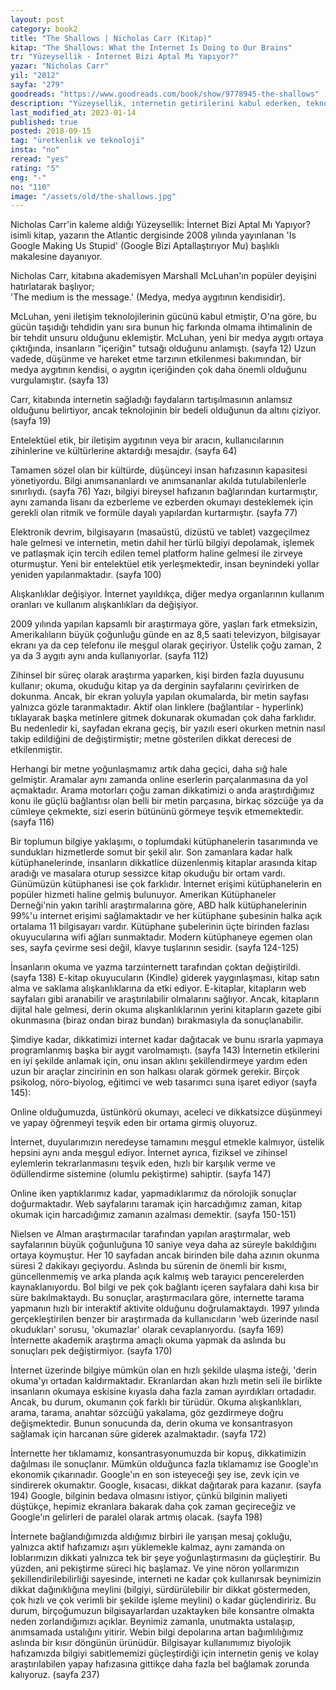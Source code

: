 ```yaml
---
layout: post  
category: book2
title: "The Shallows | Nicholas Carr (Kitap)"  
kitap: "The Shallows: What the Internet Is Doing to Our Brains"  
tr: "Yüzeysellik - İnternet Bizi Aptal Mı Yapıyor?"  
yazar: "Nicholas Carr"  
yil: "2012"  
sayfa: "279"  
goodreads: "https://www.goodreads.com/book/show/9778945-the-shallows"
description: "Yüzeysellik, internetin getirilerini kabul ederken, teknolojinin kısa & uzun vadeli bedelini sorguluyor, insan hayatından alıp götürdüklerine bakıyor."
last_modified_at: 2023-01-14
published: true
posted: 2018-09-15
tag: "üretkenlik ve teknoloji"
insta: "no"
reread: "yes"
rating: "5"
eng: "-"
no: "110"
image: "/assets/old/the-shallows.jpg"
---
```


Nicholas Carr'in kaleme aldığı Yüzeysellik: İnternet Bizi Aptal Mı Yapıyor? isimli kitap, yazarın the Atlantic dergisinde 2008 yılında yayınlanan 'Is Google Making Us Stupid' (Google Bizi Aptallaştırıyor Mu) başlıklı makalesine dayanıyor.  
  
Nicholas Carr, kitabına akademisyen Marshall McLuhan'ın popüler deyişini hatırlatarak başlıyor;  
'The medium is the message.' (Medya, medya aygıtının kendisidir).  
  
McLuhan, yeni iletişim teknolojilerinin gücünü kabul etmiştir, O'na göre, bu gücün taşıdığı tehdidin yanı sıra bunun hiç farkında olmama ihtimalinin de bir tehdit unsuru olduğunu eklemiştir. McLuhan, yeni bir medya aygıtı ortaya çıktığında, insanların "içeriğin" tutsağı olduğunu anlamıştı. (sayfa 12) Uzun vadede, düşünme ve hareket etme tarzının etkilenmesi bakımından, bir medya aygıtının kendisi, o aygıtın içeriğinden çok daha önemli olduğunu vurgulamıştır. (sayfa 13)  
  
Carr, kitabında internetin sağladığı faydaların tartışılmasının anlamsız olduğunu belirtiyor, ancak teknolojinin bir bedeli olduğunun da altını çiziyor. (sayfa 19)  
  
Entelektüel etik, bir iletişim aygıtının veya bir aracın, kullanıcılarının zihinlerine ve kültürlerine aktardığı mesajdır. (sayfa 64)  
  
Tamamen sözel olan bir kültürde, düşünceyi insan hafızasının kapasitesi yönetiyordu. Bilgi anımsananlardı ve anımsananlar akılda tutulabilenlerle sınırlıydı. (sayfa 76) Yazı, bilgiyi bireysel hafızanın bağlarından kurtarmıştır, aynı zamanda lisanı da ezberleme ve ezberden okumayı desteklemek için gerekli olan ritmik ve formüle dayalı yapılardan kurtarmıştır. (sayfa 77)  
  
Elektronik devrim, bilgisayarın (masaüstü, dizüstü ve tablet) vazgeçilmez hale gelmesi ve internetin, metin dahil her türlü bilgiyi depolamak, işlemek ve patlaşmak için tercih edilen temel platform haline gelmesi ile zirveye oturmuştur. Yeni bir entelektüel etik yerleşmektedir, insan beynindeki yollar yeniden yapılanmaktadır. (sayfa 100)  
  
Alışkanlıklar değişiyor. İnternet yayıldıkça, diğer medya organlarının kullanım oranları ve kullanım alışkanlıkları da değişiyor.  
  
2009 yılında yapılan kapsamlı bir araştırmaya göre, yaşları fark etmeksizin, Amerikalıların büyük çoğunluğu günde en az 8,5 saati televizyon, bilgisayar ekranı ya da cep telefonu ile meşgul olarak geçiriyor. Üstelik çoğu zaman, 2 ya da 3 aygıtı aynı anda kullanıyorlar. (sayfa 112)  
  
Zihinsel bir süreç olarak araştırma yaparken, kişi birden fazla duyusunu kullanır; okuma, okuduğu kitap ya da derginin sayfalarını çevirirken de dokunma. Ancak, bir ekran yoluyla yapılan okumalarda, bir metin sayfası yalnızca gözle taranmaktadır. Aktif olan linklere (bağlantılar - hyperlink) tıklayarak başka metinlere gitmek dokunarak okumadan çok daha farklıdır. Bu nedenledir ki, sayfadan ekrana geçiş, bir yazılı eseri okurken metnin nasıl takip edildiğini de değiştirmiştir; metne gösterilen dikkat derecesi de etkilenmiştir.  
  
Herhangi bir metne yoğunlaşmamız artık daha geçici, daha sığ hale gelmiştir. Aramalar aynı zamanda online eserlerin parçalanmasına da yol açmaktadır. Arama motorları çoğu zaman dikkatimizi o anda araştırdığımız konu ile güçlü bağlantısı olan belli bir metin parçasına, birkaç sözcüğe ya da cümleye çekmekte, sizi eserin bütününü görmeye teşvik etmemektedir. (sayfa 116)  
  
Bir toplumun bilgiye yaklaşımı, o toplumdaki kütüphanelerin tasarımında ve sundukları hizmetlerde somut bir şekil alır. Son zamanlara kadar halk kütüphanelerinde, insanların dikkatlice düzenlenmiş kitaplar arasında kitap aradığı ve masalara oturup sessizce kitap okuduğu bir ortam vardı. Günümüzün kütüphanesi ise çok farklıdır. İnternet erişimi kütüphanelerin en popüler hizmeti haline gelmiş bulunuyor. Amerikan Kütüphaneler Derneği'nin yakın tarihli araştırmalarına göre, ABD halk kütüphanelerinin 99%'u internet erişimi sağlamaktadır ve her kütüphane şubesinin halka açık ortalama 11 bilgisayarı vardır. Kütüphane şubelerinin üçte birinden fazlası okuyucularına wifi ağları sunmaktadır. Modern kütüphaneye egemen olan ses, sayfa çevirme sesi değil, klavye tuşlarının sesidir. (sayfa 124-125)  
  
İnsanların okuma ve yazma tarzıinternett tarafından çoktan değiştirildi. (sayfa 138) E-kitap okuyucuların (Kindle) giderek yaygınlaşması, kitap satın alma ve saklama alışkanlıklarına da etki ediyor. E-kitaplar, kitapların web sayfaları gibi aranabilir ve araştırılabilir olmalarını sağlıyor. Ancak, kitapların dijital hale gelmesi, derin okuma alışkanlıklarının yerini kitapların gazete gibi okunmasına (biraz ondan biraz bundan) bırakmasıyla da sonuçlanabilir.  
  
Şimdiye kadar, dikkatimizi internet kadar dağıtacak ve bunu ısrarla yapmaya programlanmış başka bir aygıt varolmamıştı. (sayfa 143) İnternetin etkilerini en iyi şekilde anlamak için, onu insan aklını şekillendirmeye yardım eden uzun bir araçlar zincirinin en son halkası olarak görmek gerekir. Birçok psikolog, nöro-biyolog, eğitimci ve web tasarımcı suna işaret ediyor (sayfa 145):  
  
Online olduğumuzda, üstünkörü okumayı, aceleci ve dikkatsizce düşünmeyi ve yapay öğrenmeyi teşvik eden bir ortama girmiş oluyoruz.  
  
İnternet, duyularımızın neredeyse tamamını meşgul etmekle kalmıyor, üstelik hepsini aynı anda meşgul ediyor. İnternet ayrıca, fiziksel ve zihinsel eylemlerin tekrarlanmasını teşvik eden, hızlı bir karşılık verme ve ödüllendirme sistemine (olumlu pekiştirme) sahiptir. (sayfa 147)  
  
Online iken yaptıklarımız kadar, yapmadıklarımız da nörolojik sonuçlar doğurmaktadır. Web sayfalarını taramak için harcadığımız zaman, kitap okumak için harcadığımız zamanın azalması demektir. (sayfa 150-151)  
  
Nielsen ve Alman araştırmacılar tarafından yapılan araştırmalar, web sayfalarının büyük çoğunluğuna 10 saniye veya daha az süreyle bakıldığını ortaya koymuştur. Her 10 sayfadan ancak birinden bile daha azının okunma süresi 2 dakikayı geçiyordu. Aslında bu sürenin de önemli bir kısmı, güncellenmemiş ve arka planda açık kalmış web tarayıcı pencerelerden kaynaklanıyordu. Bol bilgi ve pek çok bağlantı içeren sayfalara dahi kısa bir süre bakılmaktaydı. Bu sonuçlar, araştırmacılara göre, internette tarama yapmanın hızlı bir interaktif aktivite olduğunu doğrulamaktaydı. 1997 yılında gerçekleştirilen benzer bir araştırmada da kullanıcıların 'web üzerinde nasıl okudukları' sorusu, 'okumazlar' olarak cevaplanıyordu. (sayfa 169) İnternette akademik araştırma amaçlı okuma yapmak da aslında bu sonuçları pek değiştirmiyor. (sayfa 170)  
  
İnternet üzerinde bilgiye mümkün olan en hızlı şekilde ulaşma isteği, 'derin okuma'yı ortadan kaldırmaktadır. Ekranlardan akan hızlı metin seli ile birlikte insanların okumaya eskisine kıyasla daha fazla zaman ayırdıkları ortadadır. Ancak, bu durum, okumanın çok farklı bir türüdür. Okuma alışkanlıkları, arama, tarama, anahtar sözcüğü yakalama, göz gezdirmeye doğru değişmektedir. Bunun sonucunda da, derin okuma ve konsantrasyon sağlamak için harcanan süre giderek azalmaktadır. (sayfa 172)  
  
İnternette her tıklamamız, konsantrasyonumuzda bir kopuş, dikkatimizin dağılması ile sonuçlanır. Mümkün olduğunca fazla tıklamamız ise Google'ın ekonomik çıkarınadır. Google'ın en son isteyeceği şey ise, zevk için ve sindirerek okumaktır. Google, kısacası, dikkat dağıtarak para kazanır. (sayfa 194) Google, bilginin bedava olmasını istiyor, çünkü bilginin maliyeti düştükçe, hepimiz ekranlara bakarak daha çok zaman geçireceğiz ve Google'ın gelirleri de paralel olarak artmış olacak. (sayfa 198)  
  
İnternete bağlandığımızda aldığımız birbiri ile yarışan mesaj çokluğu, yalnızca aktif hafızamızı aşırı yüklemekle kalmaz, aynı zamanda on loblarımızın dikkati yalnızca tek bir şeye yoğunlaştırmasını da güçleştirir. Bu yüzden, ani pekiştirme süreci hiç başlamaz. Ve yine nöron yollarımızın şekillendirilebilirliği sayesinde, interneti ne kadar çok kullanırsak beynimizin dikkat dağınıklığına meylini (bilgiyi, sürdürülebilir bir dikkat göstermeden, çok hızlı ve çok verimli bir şekilde işleme meylini) o kadar güçlendiririz. Bu durum, birçoğumuzun bilgisayarlardan uzaktayken bile konsantre olmakta neden zorlandığımızı açıklar. Beynimiz zamanla, unutmakta ustalaşıp, anımsamada ustalığını yitirir. Webin bilgi depolarına artan bağımlılığımız aslında bir kısır döngünün ürünüdür. Bilgisayar kullanımımız biyolojik hafızamızda bilgiyi sabitlememizi güçleştirdiği için internetin geniş ve kolay araştırılabilen yapay hafızasına gittikçe daha fazla bel bağlamak zorunda kalıyoruz. (sayfa 237)  
  
